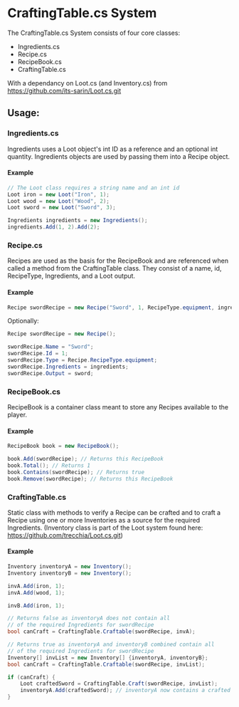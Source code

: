 # CraftingTable.cs System

The CraftingTable.cs System consists of four core classes:
- Ingredients.cs
- Recipe.cs
- RecipeBook.cs
- CraftingTable.cs

With a dependancy on Loot.cs (and Inventory.cs) from [https://github.com/its-sarin/Loot.cs.git ](https://github.com/its-sarin/Inventory.cs)

## Usage:

### Ingredients.cs

Ingredients uses a Loot object's int ID as a reference and an optional int quantity. Ingredients 
objects are used by passing them into a Recipe object.

#### Example

```c#
// The Loot class requires a string name and an int id
Loot iron = new Loot("Iron", 1);
Loot wood = new Loot("Wood", 2);
Loot sword = new Loot("Sword", 3);

Ingredients ingredients = new Ingredients();
ingredients.Add(1, 2).Add(2);
```

### Recipe.cs

Recipes are used as the basis for the RecipeBook and are referenced when called a method from
the CraftingTable class. They consist of a name, id, RecipeType, Ingredients, and a Loot output.

#### Example

```c#
Recipe swordRecipe = new Recipe("Sword", 1, RecipeType.equipment, ingredients, sword);
```

Optionally:

```c#
Recipe swordRecipe = new Recipe();

swordRecipe.Name = "Sword";
swordRecipe.Id = 1;
swordRecipe.Type = Recipe.RecipeType.equipment;
swordRecipe.Ingredients = ingredients;
swordRecipe.Output = sword;
```

### RecipeBook.cs

RecipeBook is a container class meant to store any Recipes available to the player.

#### Example

```c#
RecipeBook book = new RecipeBook();

book.Add(swordRecipe); // Returns this RecipeBook
book.Total(); // Returns 1
book.Contains(swordRecipe); // Returns true
book.Remove(swordRecipe); // Returns this RecipeBook
```

### CraftingTable.cs

Static class with methods to verify a Recipe can be crafted and to craft a Recipe using
one or more Inventories as a source for the required Ingredients. (Inventory class is part of the 
Loot system found here: https://github.com/trecchia/Loot.cs.git)

#### Example

```c#
Inventory inventoryA = new Inventory();
Inventory inventoryB = new Inventory();

invA.Add(iron, 1);
invA.Add(wood, 1);

invB.Add(iron, 1);

// Returns false as inventoryA does not contain all 
// of the required Ingredients for swordRecipe
bool canCraft = CraftingTable.Craftable(swordRecipe, invA); 

// Returns true as inventoryA and inventoryB combined contain all
// of the required Ingredients for swordRecipe
Inventory[] invList = new Inventory[] {inventoryA, inventoryB};
bool canCraft = CraftingTable.Craftable(swordRecipe, invList);

if (canCraft) {
	Loot craftedSword = CraftingTable.Craft(swordRecipe, invList);
	inventoryA.Add(craftedSword); // inventoryA now contains a crafted Sword Loot object
}
```
